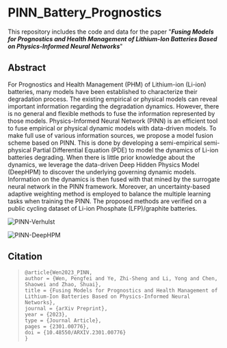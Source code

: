 # PINN_Battery_Prognostics

This repository includes the code and data for the paper "***Fusing Models for Prognostics and Health Management of Lithium-Ion Batteries Based on Physics-Informed Neural Networks***"

## Abstract

For Prognostics and Health Management (PHM) of Lithium-ion (Li-ion) batteries, many models have been established to characterize their degradation process. The existing empirical or physical models can reveal important information regarding the degradation dynamics. However, there is no general and flexible methods to fuse the information represented by those models. Physics-Informed Neural Network (PINN) is an efficient tool to fuse empirical or physical dynamic models with data-driven models. To make full use of various information sources, we propose a model fusion scheme based on PINN. This is done by developing a semi-empirical semi-physical Partial Differential Equation (PDE) to model the dynamics of Li-ion batteries degrading. When there is little prior knowledge about the dynamics, we leverage the data-driven Deep Hidden Physics Model (DeepHPM) to discover the underlying governing dynamic models. Information on the dynamics is then fused with that mined by the surrogate neural network in the PINN framework. Moreover, an uncertainty-based adaptive weighting method is employed to balance the multiple learning tasks when training the PINN. The proposed methods are verified on a public cycling dataset of Li-ion Phosphate (LFP)/graphite batteries.

![PINN-Verhulst](https://github.com/WenPengfei0823/PINN-Battery-Prognostics/blob/main/Documents/PINN_Verhulst.jpg "Model fusion with *a priori* known dynamic model.")

![PINN-DeepHPM](https://github.com/WenPengfei0823/PINN-Battery-Prognostics/blob/main/Documents/PINN_DeepHPM.jpg "Model fusion without *a priori* known dynamic model.")

## Citation

> ```
> @article{Wen2023_PINN,
> author = {Wen, Pengfei and Ye, Zhi-Sheng and Li, Yong and Chen, Shaowei and Zhao, Shuai},
> title = {Fusing Models for Prognostics and Health Management of Lithium-Ion Batteries Based on Physics-Informed Neural Networks},
> journal = {arXiv Preprint},
> year = {2023},
> type = {Journal Article},
> pages = {2301.00776},
> doi = {10.48550/ARXIV.2301.00776}
> }
> ```
